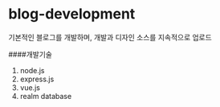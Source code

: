 # blog-development


기본적인 블로그를 개발하며, 개발과 디자인 소스를 지속적으로 업로드


####개발기술
1. node.js
2. express.js
3. vue.js
4. realm database
